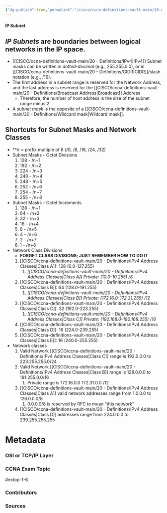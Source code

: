```yaml
---
{"dg-publish":true,"permalink":"/cisco/ccna-definitions-vault-main/20-definitions/ip-subnet/","tags":["defs_ccna"]}
---
```


#### IP Subnet
*IP Subnets* are boundaries between logical networks in the IP space.
- 
- [[CISCO/ccna-definitions-vault-main/20 - Definitions/IPv4\|IPv4]] Subnet masks can be written in *dotted-decimal* (e.g., 255.255.0.0), or in [[CISCO/ccna-definitions-vault-main/20 - Definitions/CIDR\|CIDR]]/slash notation (e.g., /16).
- The first address in a subnet range is reserved for the Network Address, and the last address is reserved for the [[CISCO/ccna-definitions-vault-main/20 - Definitions/Broadcast Address\|Broadcast]] Address
	- Therefore, the number of host address is the size of the subnet range minus 2
- A *subnet mask* is the opposite of a [[CISCO/ccna-definitions-vault-main/20 - Definitions/Wildcard mask\|Wildcard mask]]. 

## Shortcuts for Subnet Masks and Network Classes
- **n = prefix multiple of 8 (/0, /8, /16, /24, /32)
- Subnet Masks - Octet Divisions
	1. 128 - /n+1
	2. 192 - /n+2
	3. 224 - /n+3
	4. 240 - /n+4
	5. 248 - /n+5
	6. 252 - /n+6
	7. 254 - /n+7
	8. 255 - /n+8
- Subnet Masks - Octet Increments
	1. 128 - /n+1
	2. 64 - /n+2
	3. 32 - /n+3
	4. 16 - /n+4
	5. 8 - /n+5
	6. 4 - /n+6
	7. 2 - /n+7
	8. 1 - /n+8
- Network Class Divisions
	- **FORGET CLASS DIVISIONS; JUST REMEMBER HOW TO DO IT**
	1. [[CISCO/ccna-definitions-vault-main/20 - Definitions/IPv4 Address Classes\|Class A]]: 128 (0.0-127.255)
		1. *[[CISCO/ccna-definitions-vault-main/20 - Definitions/IPv4 Address Classes\|Class A]] Private: (10.0-10.255) /8*
	2. [[CISCO/ccna-definitions-vault-main/20 - Definitions/IPv4 Address Classes\|Class B]]: 64 (128.0-191.255)
		1. *[[CISCO/ccna-definitions-vault-main/20 - Definitions/IPv4 Address Classes\|Class B]] Private: (172.16.0-172.31.255) /12*
	3. [[CISCO/ccna-definitions-vault-main/20 - Definitions/IPv4 Address Classes\|Class C]]: 32 (192.0-223.255)
		1. *[[CISCO/ccna-definitions-vault-main/20 - Definitions/IPv4 Address Classes\|Class C]] Private: (192.168.0-192.168.255) /16*
	4. [[CISCO/ccna-definitions-vault-main/20 - Definitions/IPv4 Address Classes\|Class D]]: 16 (224.0-239.255)
	5. [[CISCO/ccna-definitions-vault-main/20 - Definitions/IPv4 Address Classes\|Class E]]: 16 (240.0-255.255)
- Network classes
	1. Valid Network [[CISCO/ccna-definitions-vault-main/20 - Definitions/IPv4 Address Classes\|Class C]] range is 192.0.0.0 to 223.255.255.0/24
	2. Valid Network [[CISCO/ccna-definitions-vault-main/20 - Definitions/IPv4 Address Classes\|Class B]] range is 128.0.0.0 to 191.255.0.0/16
		1. Private range is 172.16.0.0 172.31.0.0 /12
	3. [[CISCO/ccna-definitions-vault-main/20 - Definitions/IPv4 Address Classes\|Class A]] valid network addresses range from 1.0.0.0 to 126.0.0.0/8
		1. 0.0.0.0/8 is reserved by RFC to mean "this network"
	4. [[CISCO/ccna-definitions-vault-main/20 - Definitions/IPv4 Address Classes\|Class D]] addresses range from 224.0.0.0 to 239.255.255.255

# Metadata
### OSI or TCP/IP Layer

### CCNA Exam Topic
#extop-1-6
### Contributors

### Sources
